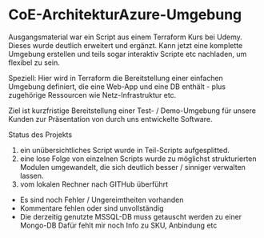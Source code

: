 # CoE-ArchitekturAzure-Umgebung
Ausgangsmaterial war ein Script aus einem Terraform Kurs bei Udemy. Dieses wurde deutlich erweitert und ergänzt. Kann jetzt eine komplette Umgebung erstellen und teils sogar interaktiv Scripte etc nachladen, um flexibel zu sein.

Speziell: Hier wird in Terraform die Bereitstellung einer einfachen Umgebung definiert, die eine Web-App und eine DB enthält - plus zugehörige Ressourcen wie Netz-Infrastruktur etc.

Ziel ist kurzfristige Bereitstellung einer Test- / Demo-Umgebung für unsere Kunden zur Präsentation von durch uns entwickelte Software.

Status des Projekts

1. ein unübersichtliches Script wurde in Teil-Scripts aufgesplitted.
2. eine lose Folge von einzelnen Scripts wurde zu möglichst strukturierten Modulen umgewandelt, die sich deutlich besser / sinniger verwalten lassen.
3. vom lokalen Rechner nach GITHub überführt
- Es sind noch Fehler / Ungereimtheiten vorhanden
- Kommentare fehlen oder sind unvollständig
- Die derzeitig genutzte MSSQL-DB muss getauscht werden zu einer Mongo-DB Dafür fehlt mir noch Info zu SKU, Anbindung etc
